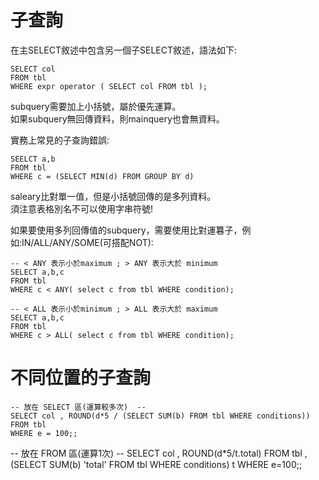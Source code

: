 # 子查詢
在主SELECT敘述中包含另一個子SELECT敘述，語法如下:  
```
SELECT col 
FROM tbl
WHERE expr operator ( SELECT col FROM tbl );
```

subquery需要加上小括號，屬於優先運算。  
如果subquery無回傳資料，則mainquery也會無資料。  

實務上常見的子查詢錯誤:  
```
SEELCT a,b 
FROM tbl
WHERE c = (SELECT MIN(d) FROM GROUP BY d)
```
saleary比對單一值，但是小括號回傳的是多列資料。  
須注意表格別名不可以使用字串符號!  

如果要使用多列回傳值的subquery，需要使用比對運篹子，例如:IN/ALL/ANY/SOME(可搭配NOT):  
```
-- < ANY 表示小於maximum ; > ANY 表示大於 minimum
SELECT a,b,c 
FROM tbl
WHERE c < ANY( select c from tbl WHERE condition);

-- < ALL 表示小於minimum ; > ALL 表示大於 maximum
SELECT a,b,c 
FROM tbl
WHERE c > ALL( select c from tbl WHERE condition);
```

# 不同位置的子查詢
```
-- 放在 SELECT 區(運算較多次)  --
SELECT col , ROUND(d*5 / (SELECT SUM(b) FROM tbl WHERE conditions))
FROM tbl
WHERE e = 100;;
```

-- 放在 FROM 區(運算1次)  --
SELECT col ,  ROUND(d*5/t.total)
FROM tbl , (SELECT SUM(b) 'total' FROM tbl WHERE conditions) t
WHERE e=100;;
```

